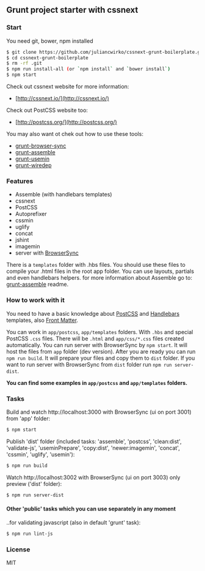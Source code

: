 ## Grunt project starter with cssnext

### Start

You need git, bower, npm installed

```bash
$ git clone https://github.com/juliancwirko/cssnext-grunt-boilerplate.git
$ cd cssnext-grunt-boilerplate
$ rm -rf .git
$ npm run install-all (or `npm install` and `bower install`)
$ npm start
```

Check out cssnext website for more information:

- [http://cssnext.io/](http://cssnext.io/)

Check out PostCSS website too:

- [http://postcss.org/](http://postcss.org/)

You may also want ot chek out how to use these tools:

- [grunt-browser-sync](https://www.browsersync.io/docs/grunt/)
- [grunt-assemble](https://www.npmjs.com/package/grunt-assemble)
- [grunt-usemin](https://github.com/yeoman/grunt-usemin)
- [grunt-wiredep](https://github.com/stephenplusplus/grunt-wiredep)

### Features

- Assemble (with handlebars templates)
- cssnext
- PostCSS
- Autoprefixer
- cssmin
- uglify
- concat
- jshint
- imagemin
- server with [BrowserSync](https://www.browsersync.io/)

There is a `templates` folder with .hbs files. You should use these files to compile your .html files in the root app folder. You can use layouts, partials and even handlebars helpers.
for more information about Assemble go to: [grunt-assemble](https://www.npmjs.com/package/grunt-assemble) readme.

### How to work with it

You need to have a basic knowledge about [PostCSS](http://postcss.org/) and [Handlebars](http://handlebarsjs.com/) templates, also [Front Matter](https://jekyllrb.com/docs/frontmatter/).

You can work in `app/postcss`, `app/templates` folders. With `.hbs` and special PostCSS `.css` files. There will be `.html` and `app/css/*.css` files created automatically. You can run server with BrowserSync by `npm start`. It will host the files from `app` folder (dev version). After you are ready you can run `npm run build`. It will prepare your files and copy them to `dist` folder. If you want to run server with BrowserSync from `dist` folder run `npm run server-dist`.

**You can find some examples in `app/postcss` and `app/templates` folders.**

### Tasks

Build and watch http://localhost:3000 with BrowserSync (ui on port 3001) from 'app' folder:

```bash
$ npm start
```

Publish 'dist' folder (included tasks: 'assemble', 'postcss', 'clean:dist', 'validate-js', 'useminPrepare', 'copy:dist', 'newer:imagemin', 'concat', 'cssmin', 'uglify', 'usemin'):

```bash
$ npm run build
```

Watch http://localhost:3002 with BrowserSync (ui on port 3003) only preview ('dist' folder):

```bash
$ npm run server-dist
```

#### Other 'public' tasks which you can use separately in any moment

..for validating javascript (also in default 'grunt' task):

```bash
$ npm run lint-js
```

### License

MIT


